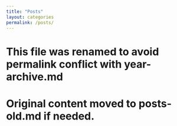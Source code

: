 ```yaml
---
title: "Posts"
layout: categories
permalink: /posts/
---
```


# This file was renamed to avoid permalink conflict with year-archive.md
# Original content moved to posts-old.md if needed.
